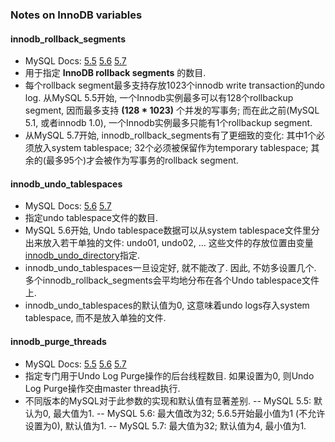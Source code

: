 
### Notes on InnoDB variables

#### innodb_rollback_segments		
- MySQL Docs: [5.5](https://dev.mysql.com/doc/refman/5.5/en/innodb-parameters.html#sysvar_innodb_rollback_segments) [5.6](https://dev.mysql.com/doc/refman/5.6/en/innodb-parameters.html#sysvar_innodb_rollback_segments) [5.7](https://dev.mysql.com/doc/refman/5.7/en/innodb-parameters.html#sysvar_innodb_rollback_segments)
- 用于指定 **InnoDB rollback segments** 的数目.
- 每个rollback segment最多支持存放1023个innodb write transaction的undo log. 从MySQL 5.5开始, 一个Innodb实例最多可以有128个rollbackup segment, 因而最多支持 **(128 * 1023)** 个并发的写事务; 而在此之前(MySQL 5.1, 或者innodb 1.0), 一个Innodb实例最多只能有1个rollbackup segment.
- 从MySQL 5.7开始, innodb_rollback_segments有了更细致的变化: 其中1个必须放入system tablespace; 32个必须被保留作为temporary tablespace; 其余的(最多95个)才会被作为写事务的rollback segment.

#### innodb_undo_tablespaces
- MySQL Docs: [5.6](https://dev.mysql.com/doc/refman/5.6/en/innodb-parameters.html#sysvar_innodb_undo_tablespaces) [5.7](https://dev.mysql.com/doc/refman/5.7/en/innodb-parameters.html#sysvar_innodb_undo_tablespaces)
- 指定undo tablespace文件的数目.
- MySQL 5.6开始, Undo tablespace数据可以从system tablespace文件里分出来放入若干单独的文件: undo01, undo02, ... 这些文件的存放位置由变量[innodb_undo_directory](https://dev.mysql.com/doc/refman/5.6/en/innodb-parameters.html#sysvar_innodb_undo_directory)指定.
- innodb_undo_tablespaces一旦设定好, 就不能改了. 因此, 不妨多设置几个. 多个innodb_rollback_segments会平均地分布在各个Undo tablespace文件上.
- innodb_undo_tablespaces的默认值为0, 这意味着undo logs存入system tablespace, 而不是放入单独的文件.

#### innodb_purge_threads
- MySQL Docs: [5.5](https://dev.mysql.com/doc/refman/5.5/en/innodb-parameters.html#sysvar_innodb_purge_threads) [5.6](https://dev.mysql.com/doc/refman/5.6/en/innodb-parameters.html#sysvar_innodb_purge_threads) [5.7](https://dev.mysql.com/doc/refman/5.7/en/innodb-parameters.html#sysvar_innodb_purge_threads)
- 指定专门用于Undo Log Purge操作的后台线程数目. 如果设置为0, 则Undo Log Purge操作交由master thread执行.
- 不同版本的MySQL对于此参数的实现和默认值有显著差别. 
-- MySQL 5.5: 默认为0, 最大值为1.
-- MySQL 5.6: 最大值改为32; 5.6.5开始最小值为1 (不允许设置为0), 默认值为1.
-- MySQL 5.7: 最大值为32; 默认值为4, 最小值为1.
